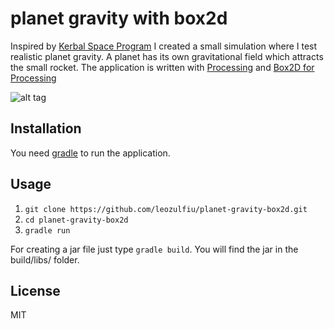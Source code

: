 # planet gravity with box2d

Inspired by [Kerbal Space Program](https://kerbalspaceprogram.com) I created a small
simulation where I test realistic planet gravity. A planet has its own gravitational field which attracts the small rocket.
The application is written with [Processing](http://processing.org/) and [Box2D for Processing](https://github.com/shiffman/Box2D-for-Processing)

![alt tag](https://raw.githubusercontent.com/leozulfiu/planet-gravity-box2d/master/screenshots/demo.gif)

## Installation

You need [gradle](http://gradle.org/) to run the application.

## Usage

1. `git clone https://github.com/leozulfiu/planet-gravity-box2d.git`
2. `cd planet-gravity-box2d`
3. `gradle run`

For creating a jar file just type `gradle build`. You will find the jar in the build/libs/ folder.

## License

MIT
